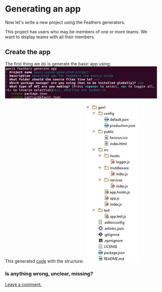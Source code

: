 # Generating an app

Now let's write a new project using the Feathers generators.

This project has users who may be members of one or more teams.
We want to display teams with all their members.

## Create the app

The first thing we do is generate the basic app using:
![Generate app](../assets/gen-app.jpg)

This generated [code](https://github.com/feathersjs/feathers-docs/blob/auk/examples/step/02/gen1/)
with the structure:
![Generate app structure](../assets/gen-app-dir.jpg)


### Is anything wrong, unclear, missing?
[Leave a comment.](https://github.com/feathersjs/feathers-guide/issues/new?title=Comment:Step-Generators-App&body=Comment:Step-Generators-App)
